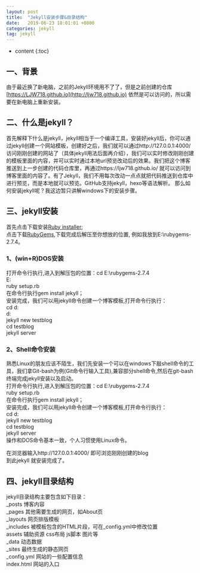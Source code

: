 ```yaml
---
layout: post
title:  "Jekyll安装步骤&目录结构"
date:   2019-06-23 18:01:01 +0800
categories: jekyll
tag: jekyll
---
```


* content
{:toc}


## 一、背景
由于最近换了新电脑，之前的Jekyll环境用不了了，但是之前创建的仓库[https://LJW718.github.io](http://ljw718.github.io) 依然是可以访问的，所以需要在新电脑上重新安装。


## 二、什么是jekyll？

首先解释下什么是jekyll，jekyll相当于一个编译工具，安装好jekyll后，你可以通过jekyll创建一个网站模板，创建好之后，我们就可以通过http://127.0.0.1:4000/ 访问刚刚创建的网站了（具体jekyll用法后面再介绍），我们可以实时修改刚刚创建的模板里面的内容，并可以实时通过本地url预览改动后的效果。我们把这个博客推送到上一步创建的代码仓库里，再通过https://ljw718.github.io/ 就可以访问到博客里面的内容了。有了Jekyll，我们不用每次改动一点点就把代码推送到仓库中进行预览，而是本地就可以预览。GitHub支持jekyll，hexo等语法解析。
那么如何安装jekyll呢？我这边暂只讲解windows下的安装步骤。

## 三、jekyll安装

首先点击下载安装[Ruby installer](https://rubyinstaller.org/);  
点击下载[RubyGems](https://rubygems.org/pages/download),下载完成后解压至你想放的位置,
例如我放到E:\rubygems-2.7.4。  

### 1、(win+R)DOS安装    
打开命令行执行,进入到解压包的位置：cd E:\rubygems-2.7.4   
E:  
ruby setup.rb  
在命令行执行gem install jekyll；  
安装完成，我们可以用jekyll命令创建一个博客模板,打开命令行执行：    
cd d:    
d:    
jekyll new testblog  
cd testblog  
jekyll server  

### 2、Shell命令安装    
熟悉Linux的朋友应该不陌生，我们先安装一个可以在windows下敲shell命令的工具，我们拿Git-bash为例(Git命令行输入工具),兼容部分shell命令,然后在git-bash终端完成jekyll安装以及启动。  
打开命令行执行,进入到解压包的位置：cd E:\rubygems-2.7.4   
ruby setup.rb  
在命令行执行gem install jekyll；  
安装完成，我们可以用jekyll命令创建一个博客模板,打开命令行执行：    
cd d:      
jekyll new testblog  
cd testblog  
jekyll server  
操作和DOS命令基本一致，个人习惯使用Linux命令。

在浏览器输入http://127.0.0.1:4000/ 即可浏览刚刚创建的blog  
到此jekyll 就安装完成了。  


## 四、jekyll目录结构
jekyll目录结构主要包含如下目录：  
_posts 博客内容  
_pages 其他需要生成的网页，如About页  
_layouts 网页排版模板  
_includes 被模板包含的HTML片段，可在_config.yml中修改位置  
assets 辅助资源 css布局 js脚本 图片等  
_data 动态数据  
_sites 最终生成的静态网页  
_config.yml 网站的一些配置信息  
index.html 网站的入口  



[jekyll]:      http://jekyllrb.com
[jekyll-gh]:   https://github.com/jekyll/jekyll
[jekyll-help]: https://github.com/jekyll/jekyll-help
